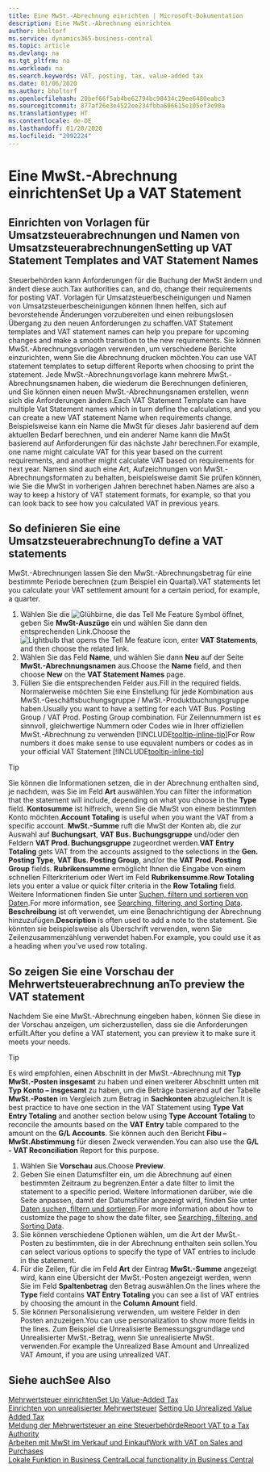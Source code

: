 ```yaml
---
title: Eine MwSt.-Abrechnung einrichten | Microsoft-Dokumentation
description: Eine MwSt.-Abrechnung einrichten
author: bholtorf
ms.service: dynamics365-business-central
ms.topic: article
ms.devlang: na
ms.tgt_pltfrm: na
ms.workload: na
ms.search.keywords: VAT, posting, tax, value-added tax
ms.date: 01/06/2020
ms.author: bholtorf
ms.openlocfilehash: 20bef66f5ab4be62794bc98434c29ee6480eabc3
ms.sourcegitcommit: 877af26e3e4522ee234fbba606615e105ef3e90a
ms.translationtype: HT
ms.contentlocale: de-DE
ms.lasthandoff: 01/28/2020
ms.locfileid: "2992224"
---
```

# <a name="set-up-a-vat-statement"></a><span data-ttu-id="3ff0a-103">Eine MwSt.-Abrechnung einrichten</span><span class="sxs-lookup"><span data-stu-id="3ff0a-103">Set Up a VAT Statement</span></span>

## <a name="setting-up-vat-statement-templates-and-vat-statement-names"></a><span data-ttu-id="3ff0a-104">Einrichten von Vorlagen für Umsatzsteuerabrechnungen und Namen von Umsatzsteuerabrechnungen</span><span class="sxs-lookup"><span data-stu-id="3ff0a-104">Setting up VAT Statement Templates and VAT Statement Names</span></span>
<span data-ttu-id="3ff0a-105">Steuerbehörden kann Anforderungen für die Buchung der MwSt ändern und ändert diese auch.</span><span class="sxs-lookup"><span data-stu-id="3ff0a-105">Tax authorities can, and do, change their requirements for posting VAT.</span></span> <span data-ttu-id="3ff0a-106">Vorlagen für Umsatzsteuerbescheinigungen und Namen von Umsatzsteuerbescheinigungen können Ihnen helfen, sich auf bevorstehende Änderungen vorzubereiten und einen reibungslosen Übergang zu den neuen Anforderungen zu schaffen.</span><span class="sxs-lookup"><span data-stu-id="3ff0a-106">VAT Statement templates and VAT statement names can help you prepare for upcoming changes and make a smooth transition to the new requirements.</span></span> <span data-ttu-id="3ff0a-107">Sie können MwSt.-Abrechnungsvorlagen verwenden, um verschiedene Berichte einzurichten, wenn Sie die Abrechnung drucken möchten.</span><span class="sxs-lookup"><span data-stu-id="3ff0a-107">You can use VAT statement templates to setup different Reports when choosing to print the statement.</span></span> <span data-ttu-id="3ff0a-108">Jede MwSt.-Abrechnungsvorlage kann mehrere MwSt.-Abrechnungsnamen haben, die wiederum die Berechnungen definieren, und Sie können einen neuen MwSt.-Abrechnungsnamen erstellen, wenn sich die Anforderungen ändern.</span><span class="sxs-lookup"><span data-stu-id="3ff0a-108">Each VAT Statement Template can have multiple Vat Statement names which in turn define the calculations, and you can create a new VAT statement Name when requirements change.</span></span> <span data-ttu-id="3ff0a-109">Beispielsweise kann ein Name die MwSt für dieses Jahr basierend auf dem aktuellen Bedarf berechnen, und ein anderer Name kann die MwSt basierend auf Anforderungen für das nächste Jahr berechnen.</span><span class="sxs-lookup"><span data-stu-id="3ff0a-109">For example, one name might calculate VAT for this year based on the current requirements, and another might calculate VAT based on requirements for next year.</span></span> <span data-ttu-id="3ff0a-110">Namen sind auch eine Art, Aufzeichnungen von MwSt.-Abrechnungsformaten zu behalten, beispielsweise damit Sie prüfen können, wie Sie die MwSt in vorherigen Jahren berechnet haben.</span><span class="sxs-lookup"><span data-stu-id="3ff0a-110">Names are also a way to keep a history of VAT statement formats, for example, so that you can look back to see how you calculated VAT in previous years.</span></span>

## <a name="to-define-a-vat-statements"></a><span data-ttu-id="3ff0a-111">So definieren Sie eine Umsatzsteuerabrechnung</span><span class="sxs-lookup"><span data-stu-id="3ff0a-111">To define a VAT statements</span></span>
<span data-ttu-id="3ff0a-112">MwSt.-Abrechnungen lassen Sie den MwSt.-Abrechnungsbetrag für eine bestimmte Periode berechnen (zum Beispiel ein Quartal).</span><span class="sxs-lookup"><span data-stu-id="3ff0a-112">VAT statements let you calculate your VAT settlement amount for a certain period, for example, a quarter.</span></span>

1. <span data-ttu-id="3ff0a-113">Wählen Sie die ![Glühbirne, die das Tell Me Feature](media/ui-search/search_small.png "Was möchten Sie tun?") Symbol öffnet, geben Sie **MwSt-Auszüge** ein und wählen Sie dann den entsprechenden Link.</span><span class="sxs-lookup"><span data-stu-id="3ff0a-113">Choose the ![Lightbulb that opens the Tell Me feature](media/ui-search/search_small.png "Tell me what you want to do") icon, enter **VAT Statements**, and then choose the related link.</span></span>  
2. <span data-ttu-id="3ff0a-114">Wählen Sie das Feld **Name**, und wählen Sie dann **Neu** auf der Seite **MwSt.-Abrechnungsnamen** aus.</span><span class="sxs-lookup"><span data-stu-id="3ff0a-114">Choose the **Name** field, and then choose **New** on the **VAT Statement Names** page.</span></span>
3. <span data-ttu-id="3ff0a-115">Füllen Sie die entsprechenden Felder aus.</span><span class="sxs-lookup"><span data-stu-id="3ff0a-115">Fill in the required fields.</span></span> <span data-ttu-id="3ff0a-116">Normalerweise möchten Sie eine Einstellung für jede Kombination aus MwSt.-Geschäftsbuchungsgruppe / MwSt.-Produktbuchungsgruppe haben.</span><span class="sxs-lookup"><span data-stu-id="3ff0a-116">Usually you want to have a setting for each VAT Bus. Posting Group / VAT Prod. Posting Group combination.</span></span> <span data-ttu-id="3ff0a-117">Für Zeilennummern ist es sinnvoll, gleichwertige Nummern oder Codes wie in Ihrer offiziellen MwSt.-Abrechnung zu verwenden [!INCLUDE[tooltip-inline-tip](includes/tooltip-inline-tip_md.md)]</span><span class="sxs-lookup"><span data-stu-id="3ff0a-117">For Row numbers it does make sense to use equvalent numbers or codes as in your official VAT Statement [!INCLUDE[tooltip-inline-tip](includes/tooltip-inline-tip_md.md)]</span></span> 


> [!Tip]
> <span data-ttu-id="3ff0a-118">Sie können die Informationen setzen, die in der Abrechnung enthalten sind, je nachdem, was Sie im Feld **Art** auswählen.</span><span class="sxs-lookup"><span data-stu-id="3ff0a-118">You can filter the information that the statement will include, depending on what you choose in the **Type** field.</span></span> <span data-ttu-id="3ff0a-119">**Kontosumme** ist hilfreich, wenn Sie die MwSt von einem bestimmten Konto möchten.</span><span class="sxs-lookup"><span data-stu-id="3ff0a-119">**Account Totaling** is useful when you want the VAT from a specific account.</span></span>
<span data-ttu-id="3ff0a-120">**MwSt.-Summe** ruft die MwSt der Konten ab, die zur Auswahl auf **Buchungsart**, **VAT Bus. Buchungsgruppe** und/oder den Feldern **VAT Prod. Buchungsgruppe** zugeordnet werden.</span><span class="sxs-lookup"><span data-stu-id="3ff0a-120">**VAT Entry Totaling** gets VAT from the accounts assigned to the selections in the **Gen. Posting Type**, **VAT Bus. Posting Group**, and/or the **VAT Prod. Posting Group** fields.</span></span> <span data-ttu-id="3ff0a-121">**Rubrikensumme** ermöglicht Ihnen die Eingabe von einem schnellen Filterkriterium oder Wert im Feld **Rubrikensumme**.</span><span class="sxs-lookup"><span data-stu-id="3ff0a-121">**Row Totaling** lets you enter a value or quick filter criteria in the **Row Totaling** field.</span></span> <span data-ttu-id="3ff0a-122">Weitere Informationen finden Sie unter [Suchen, filtern und sortieren von Daten](ui-enter-criteria-filters.md).</span><span class="sxs-lookup"><span data-stu-id="3ff0a-122">For more information, see [Searching, filtering, and Sorting Data](ui-enter-criteria-filters.md).</span></span> <span data-ttu-id="3ff0a-123">**Beschreibung** ist oft verwendet, um eine Benachrichtigung der Abrechnung hinzuzufügen.</span><span class="sxs-lookup"><span data-stu-id="3ff0a-123">**Description** is often used to add a note to the statement.</span></span> <span data-ttu-id="3ff0a-124">Sie könnten sie beispielsweise als Überschrift verwenden, wenn Sie Zeilenzusammenzählung verwendet haben.</span><span class="sxs-lookup"><span data-stu-id="3ff0a-124">For example, you could use it as a heading when you've used row totaling.</span></span>

## <a name="to-preview-the-vat-statement"></a><span data-ttu-id="3ff0a-125">So zeigen Sie eine Vorschau der Mehrwertsteuerabrechnung an</span><span class="sxs-lookup"><span data-stu-id="3ff0a-125">To preview the VAT statement</span></span>
<span data-ttu-id="3ff0a-126">Nachdem Sie eine MwSt.-Abrechnung eingeben haben, können Sie diese in der Vorschau anzeigen, um sicherzustellen, dass sie die Anforderungen erfüllt.</span><span class="sxs-lookup"><span data-stu-id="3ff0a-126">After you define a VAT statement, you can preview it to make sure it meets your needs.</span></span>
> [!Tip]
> <span data-ttu-id="3ff0a-127">Es wird empfohlen, einen Abschnitt in der MwSt.-Abrechnung mit **Typ** **MwSt.-Posten insgesamt** zu haben und einen weiterer Abschnitt unten mit **Typ** **Konto – insgesamt** zu haben, um die Beträge basierend auf der Tabelle **MwSt.-Posten** im Vergleich zum Betrag in **Sachkonten** abzugleichen.</span><span class="sxs-lookup"><span data-stu-id="3ff0a-127">It is best practice to have one section in the VAT Statement using **Type** **Vat Entry Totaling** and another section below using **Type** **Account Totaling** to reconcile the amounts based on the **VAT Entry** table compared to the amount on the **G/L Accounts**.</span></span> <span data-ttu-id="3ff0a-128">Sie können auch den Bericht **Fibu – MwSt.Abstimmung** für diesen Zweck verwenden.</span><span class="sxs-lookup"><span data-stu-id="3ff0a-128">You can also use the **G/L - VAT Reconciliation** Report for this purpose.</span></span>

1. <span data-ttu-id="3ff0a-129">Wählen Sie **Vorschau** aus.</span><span class="sxs-lookup"><span data-stu-id="3ff0a-129">Choose **Preview**.</span></span>
2. <span data-ttu-id="3ff0a-130">Geben Sie einen Datumsfilter ein, um die Abrechnung auf einen bestimmten Zeitraum zu begrenzen.</span><span class="sxs-lookup"><span data-stu-id="3ff0a-130">Enter a date filter to limit the statement to a specific period.</span></span> <span data-ttu-id="3ff0a-131">Weitere Informationen darüber, wie die Seite anpassen, damit der Datumsfilter angezeigt wird, finden Sie unter [Daten suchen, filtern und sortieren](ui-enter-criteria-filters.md).</span><span class="sxs-lookup"><span data-stu-id="3ff0a-131">For more information about how to customize the page to show the date filter, see [Searching, filtering, and Sorting Data](ui-enter-criteria-filters.md).</span></span>
3. <span data-ttu-id="3ff0a-132">Sie können verschiedene Optionen wählen, um die Art der MwSt.-Posten zu bestimmten, die in der Abrechnung enthalten sein sollen.</span><span class="sxs-lookup"><span data-stu-id="3ff0a-132">You can select various options to specify the type of VAT entries to include in the statement.</span></span>
4. <span data-ttu-id="3ff0a-133">Für die Zeilen, für die im Feld **Art** der Eintrag **MwSt.-Summe** angezeigt wird, kann eine Übersicht der MwSt.-Posten angezeigt werden, wenn Sie im Feld **Spaltenbetrag** den Betrag auswählen.</span><span class="sxs-lookup"><span data-stu-id="3ff0a-133">On the lines where the **Type** field contains **VAT Entry Totaling** you can see a list of VAT entries by choosing the amount in the **Column Amount** field.</span></span>
5. <span data-ttu-id="3ff0a-134">Sie können Personalisierung verwenden, um weitere Felder in den Posten anzuzeigen.</span><span class="sxs-lookup"><span data-stu-id="3ff0a-134">You can use personalization to show more fields in the lines.</span></span> <span data-ttu-id="3ff0a-135">Zum Beispiel die Unrealisierte Bemessungsgrundlage und Unrealisierter MwSt.-Betrag, wenn Sie unrealisierte MwSt. verwenden.</span><span class="sxs-lookup"><span data-stu-id="3ff0a-135">For example the Unrealized Base Amount and Unrealized VAT Amount, if you are using unrealized VAT.</span></span>

## <a name="see-also"></a><span data-ttu-id="3ff0a-136">Siehe auch</span><span class="sxs-lookup"><span data-stu-id="3ff0a-136">See Also</span></span>  
[<span data-ttu-id="3ff0a-137">Mehrwertsteuer einrichten</span><span class="sxs-lookup"><span data-stu-id="3ff0a-137">Set Up Value-Added Tax</span></span>](finance-setup-vat.md)  
<span data-ttu-id="3ff0a-138">[Einrichten von unrealisierter Mehrwertsteuer](finance-setup-unrealized-vat.md)    </span><span class="sxs-lookup"><span data-stu-id="3ff0a-138">[Setting Up Unrealized Value Added Tax](finance-setup-unrealized-vat.md)    </span></span>  
[<span data-ttu-id="3ff0a-139">Meldung der Mehrwertsteuer an eine Steuerbehörde</span><span class="sxs-lookup"><span data-stu-id="3ff0a-139">Report VAT to a Tax Authority</span></span>](finance-how-report-vat.md)  
[<span data-ttu-id="3ff0a-140">Arbeiten mit MwSt im Verkauf und Einkauf</span><span class="sxs-lookup"><span data-stu-id="3ff0a-140">Work with VAT on Sales and Purchases</span></span>](finance-work-with-vat.md)  
[<span data-ttu-id="3ff0a-141">Lokale Funktion in Business Central</span><span class="sxs-lookup"><span data-stu-id="3ff0a-141">Local functionality in Business Central</span></span>](about-localization.md)
